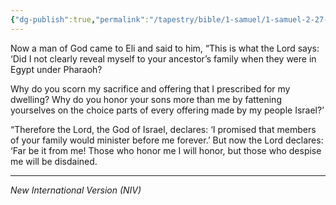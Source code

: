 ```yaml
---
{"dg-publish":true,"permalink":"/tapestry/bible/1-samuel/1-samuel-2-27-29b-30-35/","title":"1 Samuel 2:27,29b-30,35","hide":true,"tags":["bible-verse","bible-verse"],"dgHomeLink":true,"dgShowLocalGraph":true,"dgEnableSearch":true}
---
```



Now a man of God came to Eli and said to him, “This is what the Lord says: ‘Did I not clearly reveal myself to your ancestor’s family when they were in Egypt under Pharaoh?

 Why do you scorn my sacrifice and offering that I prescribed for my dwelling? Why do you honor your sons more than me by fattening yourselves on the choice parts of every offering made by my people Israel?’

 “Therefore the Lord, the God of Israel, declares: ‘I promised that members of your family would minister before me forever.’ But now the Lord declares: ‘Far be it from me! Those who honor me I will honor, but those who despise me will be disdained.

---
*New International Version (NIV)*
